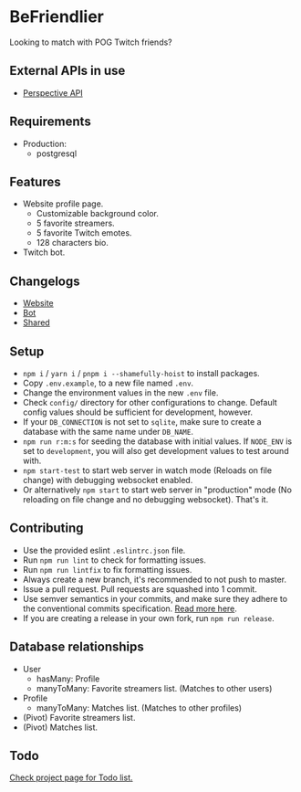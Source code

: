# BeFriendlier

Looking to match with POG Twitch friends?

## External APIs in use

* [Perspective API](https://www.perspectiveapi.com/)

## Requirements

* Production:
  * postgresql

## Features

* Website profile page.
  * Customizable background color.
  * 5 favorite streamers.
  * 5 favorite Twitch emotes.
  * 128 characters bio.
* Twitch bot.

## Changelogs

* [Website](CHANGELOG.md)
* [Bot](https://github.com/KararTY/BeFriendlier-Bot/blob/master/CHANGELOG.md)
* [Shared](https://github.com/KararTY/BeFriendlier-Shared/blob/master/CHANGELOG.md)

## Setup

* `npm i` / `yarn i` / `pnpm i --shamefully-hoist` to install packages.
* Copy `.env.example`, to a new file named `.env`.
* Change the environment values in the new `.env` file.
* Check `config/` directory for other configurations to change. Default config values should be sufficient for development, however.
* If your `DB_CONNECTION` is not set to `sqlite`, make sure to create a database with the same name under `DB_NAME`.
* `npm run r:m:s` for seeding the database with initial values. If `NODE_ENV` is set to `development`, you will also get development values to test around with.
* `npm start-test` to start web server in watch mode (Reloads on file change) with debugging websocket enabled.
* Or alternatively `npm start` to start web server in "production" mode (No reloading on file change and no debugging websocket). That's it.

## Contributing

* Use the provided eslint `.eslintrc.json` file.
* Run `npm run lint` to check for formatting issues.
* Run `npm run lintfix` to fix formatting issues.
* Always create a new branch, it's recommended to not push to master.
* Issue a pull request. Pull requests are squashed into 1 commit.
* Use semver semantics in your commits, and make sure they adhere to the conventional commits specification. [Read more here](https://www.conventionalcommits.org/en/v1.0.0/).
* If you are creating a release in your own fork, run `npm run release`.

## Database relationships

* User
  * hasMany: Profile
  * manyToMany: Favorite streamers list. (Matches to other users)
* Profile
  * manyToMany: Matches list. (Matches to other profiles)
* (Pivot) Favorite streamers list.
* (Pivot) Matches list.

## Todo

[Check project page for Todo list.](https://github.com/users/KararTY/projects/1)
